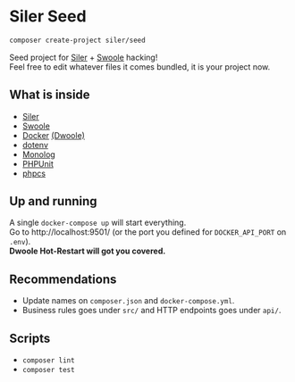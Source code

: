 # Siler Seed

```bash
composer create-project siler/seed
```

Seed project for [Siler](https://siler.leocavalcante.dev/) + [Swoole](https://www.swoole.co.uk/) hacking!<br>
Feel free to edit whatever files it comes bundled, it is your project now.

## What is inside

- [Siler](https://siler.leocavalcante.dev/)
- [Swoole](https://www.swoole.co.uk/)
- [Docker](https://www.docker.com/) [(Dwoole)](https://github.com/leocavalcante/dwoole)
- [dotenv](https://github.com/vlucas/phpdotenv)
- [Monolog](https://github.com/Seldaek/monolog)
- [PHPUnit](https://phpunit.de/)
- [phpcs](https://github.com/squizlabs/PHP_CodeSniffer)

## Up and running

A single `docker-compose up` will start everything.<br>
Go to http://localhost:9501/ (or the port you defined for `DOCKER_API_PORT` on `.env`).<br>
**Dwoole Hot-Restart will got you covered.**

## Recommendations

- Update names on `composer.json` and `docker-compose.yml`.
- Business rules goes under `src/` and HTTP endpoints goes under `api/`.

## Scripts

- `composer lint`
- `composer test`
